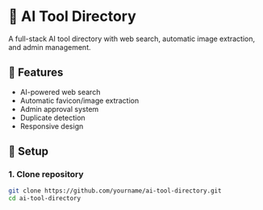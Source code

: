# 🧠 AI Tool Directory

A full-stack AI tool directory with web search, automatic image extraction, and admin management.

## 🧩 Features

- AI-powered web search
- Automatic favicon/image extraction
- Admin approval system
- Duplicate detection
- Responsive design

## 🔧 Setup

### 1. Clone repository
```bash
git clone https://github.com/yourname/ai-tool-directory.git 
cd ai-tool-directory